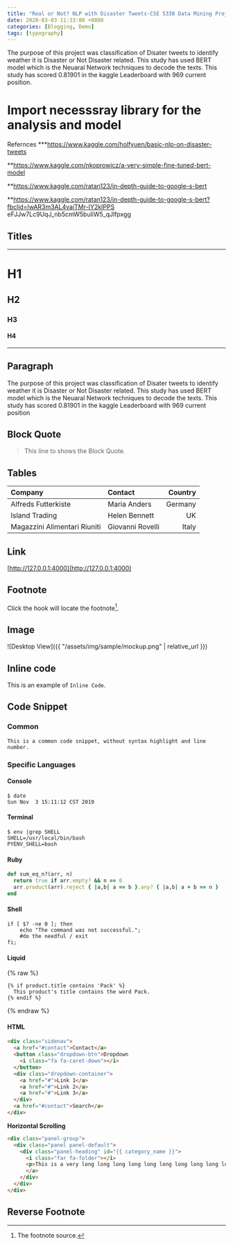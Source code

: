 ```yaml
---
title: "Real or Not? NLP with Disaster Tweets-CSE 5338 Data Mining Project Phase-02 "
date: 2020-03-03 11:33:00 +0800
categories: [Blogging, Demo]
tags: [typography]
---
```


The purpose of this project was classification of Disater tweets to identify weather it is Disaster or Not Disaster related. This study has used BERT model which is the Neuaral Network techniques to decode the texts. This study has scored 0.81901 in the kaggle Leaderboard with 969 current position. 

# Import necesssray library for the analysis and model


Refernces
***https://www.kaggle.com/holfyuen/basic-nlp-on-disaster-tweets

**https://www.kaggle.com/nkoprowicz/a-very-simple-fine-tuned-bert-model

**https://www.kaggle.com/ratan123/in-depth-guide-to-google-s-bert

**https://www.kaggle.com/ratan123/in-depth-guide-to-google-s-bert?fbclid=IwAR3m3AL4vajTMr-IY2kIPPS eFJJw7Lc9UqJ_nb5cmW5buliW5_qJlfpxgg


## Titles

***
# H1

<h2 data-toc-skip>H2</h2>

<h3 data-toc-skip>H3</h3>

#### H4

***

## Paragraph

The purpose of this project was classification of Disater tweets to identify weather it is Disaster or Not Disaster related. This study has used BERT model which is the Neuaral Network techniques to decode the texts. This study has scored 0.81901 in the kaggle Leaderboard with 969 current position

## Block Quote

> This line to shows the Block Quote.

## Tables

|Company|Contact|Country|
|:---|:--|---:|
|Alfreds Futterkiste | Maria Anders | Germany
|Island Trading | Helen Bennett | UK
|Magazzini Alimentari Riuniti | Giovanni Rovelli | Italy

## Link

[http://127.0.0.1:4000](http://127.0.0.1:4000)


## Footnote

Click the hook will locate the footnote[^footnote].


## Image

![Desktop View]({{ "/assets/img/sample/mockup.png" | relative_url }})


## Inline code

This is an example of `Inline Code`.


## Code Snippet

### Common

```
This is a common code snippet, without syntax highlight and line number.
```

### Specific Languages

#### Console

```console
$ date
Sun Nov  3 15:11:12 CST 2019
```


#### Terminal

```terminal
$ env |grep SHELL
SHELL=/usr/local/bin/bash
PYENV_SHELL=bash
```

#### Ruby

```ruby
def sum_eq_n?(arr, n)
  return true if arr.empty? && n == 0
  arr.product(arr).reject { |a,b| a == b }.any? { |a,b| a + b == n }
end
```

#### Shell

```shell
if [ $? -ne 0 ]; then
    echo "The command was not successful.";
    #do the needful / exit
fi;
```

#### Liquid

{% raw %}
```liquid
{% if product.title contains 'Pack' %}
  This product's title contains the word Pack.
{% endif %}
```
{% endraw %}

#### HTML

```html
<div class="sidenav">
  <a href="#contact">Contact</a>
  <button class="dropdown-btn">Dropdown
    <i class="fa fa-caret-down"></i>
  </button>
  <div class="dropdown-container">
    <a href="#">Link 1</a>
    <a href="#">Link 2</a>
    <a href="#">Link 3</a>
  </div>
  <a href="#contact">Search</a>
</div>
```

**Horizontal Scrolling**

```html
<div class="panel-group">
  <div class="panel panel-default">
    <div class="panel-heading" id="{{ category_name }}">
      <i class="far fa-folder"></i>
      <p>This is a very long long long long long long long long long long long long long long long long long long long long long line.</p>
      </a>
    </div>
  </div>
</div>
```


## Reverse Footnote

[^footnote]: The footnote source.
